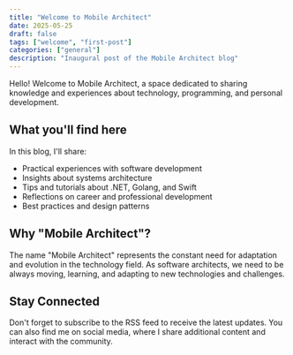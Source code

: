 ```yaml
---
title: "Welcome to Mobile Architect"
date: 2025-05-25
draft: false
tags: ["welcome", "first-post"]
categories: ["general"]
description: "Inaugural post of the Mobile Architect blog"
---
```


Hello! Welcome to Mobile Architect, a space dedicated to sharing knowledge and experiences about technology, programming, and personal development.

## What you'll find here

In this blog, I'll share:

- Practical experiences with software development
- Insights about systems architecture
- Tips and tutorials about .NET, Golang, and Swift
- Reflections on career and professional development
- Best practices and design patterns

## Why "Mobile Architect"?

The name "Mobile Architect" represents the constant need for adaptation and evolution in the technology field. As software architects, we need to be always moving, learning, and adapting to new technologies and challenges.

## Stay Connected

Don't forget to subscribe to the RSS feed to receive the latest updates. You can also find me on social media, where I share additional content and interact with the community.

